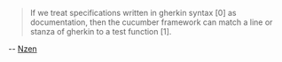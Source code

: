 > If we treat specifications written in gherkin syntax [0] as documentation, then the cucumber framework can match a line or stanza of gherkin to a test function [1].

-- [Nzen](https://news.ycombinator.com/item?id=40918645)